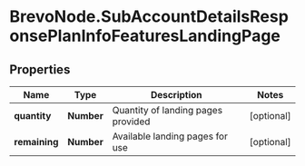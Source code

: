 # BrevoNode.SubAccountDetailsResponsePlanInfoFeaturesLandingPage

## Properties
Name | Type | Description | Notes
------------ | ------------- | ------------- | -------------
**quantity** | **Number** | Quantity of landing pages provided | [optional] 
**remaining** | **Number** | Available landing pages for use | [optional] 


